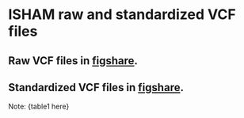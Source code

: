 # ISHAM raw and standardized VCF files

## Raw VCF files in [figshare](https://figshare.com/s/21e8039b0fa31ea7b7f8).

## Standardized VCF files in [figshare](https://figshare.com/s/21e8039b0fa31ea7b7f8).

Note: {table1 here}
